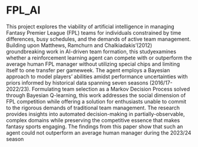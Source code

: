 # FPL_AI
This project explores the viability of artificial intelligence in managing Fantasy Premier League (FPL) teams for individuals constrained by time differences, busy schedules, and the demands of active team management. Building upon Matthews, Ramchurn and Chalkiadakis’(2012) groundbreaking work in AI-driven team formation, this studyexamines whether a reinforcement learning agent can compete with or outperform the average human FPL manager without utilizing special chips and limiting itself to one transfer per gameweek. The agent employs a Bayesian approach to model players’ abilities amidst performance uncertainties with priors informed by historical data spanning seven seasons (2016/17-2022/23). Formulating team selection as a Markov Decision Process solved through Bayesian Q-learning, this work addresses the social dimension of FPL competition while offering a solution for enthusiasts unable to commit to the rigorous demands of traditional team management. The research provides insights into automated decision-making in partially-observable, complex domains while preserving the competitive essence that makes fantasy sports engaging. The findings from this paper show that such an agent could not outperform an average human manager during the 2023/24 season
